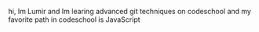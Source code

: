 hi, Im Lumir and Im learing advanced git techniques on codeschool and my favorite path in codeschool is JavaScript